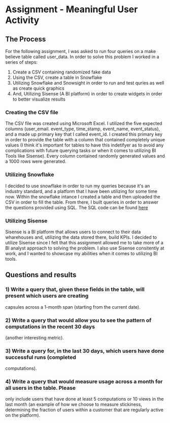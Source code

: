 # Assignment - Meaningful User Activity

## The Process

For the following assignment, I was asked to run four queries on a make believe table called user_data. In order to solve this problem I worked in a series of steps:
  1) Create a CSV containing randomized fake data 
  2) Using the CSV, create a table in Snowflake
  3) Utilizing Snowflake and Snowsight in order to run and test quries as well as create quick graphics
  4) And, Utilizing Sisense (A BI platform) in order to create widgets in order to better visualize results
  
  ### Creating the CSV file
  
  The CSV file was created using Microsoft Excel. I utilized the five expected columns (user_email. event_type, time_stamp, event_name, event_status), and a made up primary key that I called event_id. I created this primary key in order to provide the table with a column that contained completely unique values (I think it's important for tables to have this indetifyer as to avoid any complications with future querying tasks or when it comes to utilizing BI Tools like Sisense). Every column contained randomly generated values and a 1000 rows were generated. 
  
  ### Utilizing Snowflake
    
  I decided to use snowflake in order to run my queries because it's an industry standard, and a platform that I have been utilizing for some time now. Within the snowflake intance I created a table and then uploaded the CSV in order to fill the table. From there, I built queries in order to answer the questions provided using SQL. The SQL code can be found [here](https://github.com/PNarducci1690/Take_Home_Assignment/blob/main/User_Data_SQL.sql)
    
### Utilizing Sisense

  Sisense is a BI platform that allows users to connect to their data wharehouses and, utilizing the data stored there, build KPIs. I decided to utilize Sisense since I felt that this assignment allowed me to take more of a BI analyst approach to solving the problem. I also use Sisense consitently at work, and I wanted to showcase my abilities when it comes to utilizing BI tools.


## Questions and results

### 1) Write a query that, given these fields in the table, will present which users are creating
capsules across a 1-month span (starting from the current date).

### 2) Write a query that would allow you to see the pattern of computations in the recent 30 days
(another interesting metric).

### 3) Write a query for, in the last 30 days, which users have done successful runs (completed
computations).

### 4) Write a query that would measure usage across a month for all users in the table. Please
only include users that have done at least 5 computations or 10 views in the last month (an
example of how we choose to measure stickiness, determining the fraction of users within a
customer that are regularly active on the platform).
